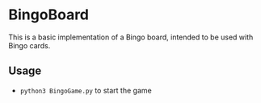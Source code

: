 # BingoBoard

This is a basic implementation of a Bingo board, intended to be used with Bingo cards.

## Usage
- `python3 BingoGame.py` to start the game
